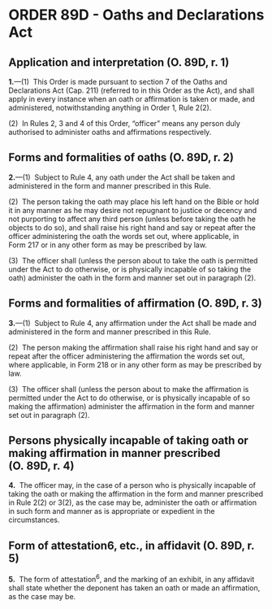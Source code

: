 # ORDER 89D - Oaths and Declarations Act

## Application and interpretation (O. 89D, r. 1)

**1.**—(1)  This Order is made pursuant to section 7 of the Oaths and Declarations Act (Cap. 211) (referred to in this Order as the Act), and shall apply in every instance when an oath or affirmation is taken or made, and administered, notwithstanding anything in Order 1, Rule 2(2).



(2)  In Rules 2, 3 and 4 of this Order, “officer” means any person duly authorised to administer oaths and affirmations respectively.

## Forms and formalities of oaths (O. 89D, r. 2)

**2.**—(1)  Subject to Rule 4, any oath under the Act shall be taken and administered in the form and manner prescribed in this Rule.



(2)  The person taking the oath may place his left hand on the Bible or hold it in any manner as he may desire not repugnant to justice or decency and not purporting to affect any third person (unless before taking the oath he objects to do so), and shall raise his right hand and say or repeat after the officer administering the oath the words set out, where applicable, in Form 217 or in any other form as may be prescribed by law.



(3)  The officer shall (unless the person about to take the oath is permitted under the Act to do otherwise, or is physically incapable of so taking the oath) administer the oath in the form and manner set out in paragraph (2).

## Forms and formalities of affirmation (O. 89D, r. 3)

**3.**—(1)  Subject to Rule 4, any affirmation under the Act shall be made and administered in the form and manner prescribed in this Rule.



(2)  The person making the affirmation shall raise his right hand and say or repeat after the officer administering the affirmation the words set out, where applicable, in Form 218 or in any other form as may be prescribed by law.



(3)  The officer shall (unless the person about to make the affirmation is permitted under the Act to do otherwise, or is physically incapable of so making the affirmation) administer the affirmation in the form and manner set out in paragraph (2).

## Persons physically incapable of taking oath or making affirmation in manner prescribed (O. 89D, r. 4)

**4.**  The officer may, in the case of a person who is physically incapable of taking the oath or making the affirmation in the form and manner prescribed in Rule 2(2) or 3(2), as the case may be, administer the oath or affirmation in such form and manner as is appropriate or expedient in the circumstances.

## Form of attestation6, etc., in affidavit (O. 89D, r. 5)

**5.**  The form of attestation<sup>6</sup>, and the marking of an exhibit, in any affidavit shall state whether the deponent has taken an oath or made an affirmation, as the case may be.

